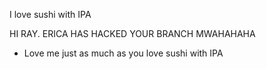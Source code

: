 I love sushi
with IPA

HI RAY. ERICA HAS HACKED YOUR BRANCH MWAHAHAHA

- Love me just as much as you love sushi with IPA 

